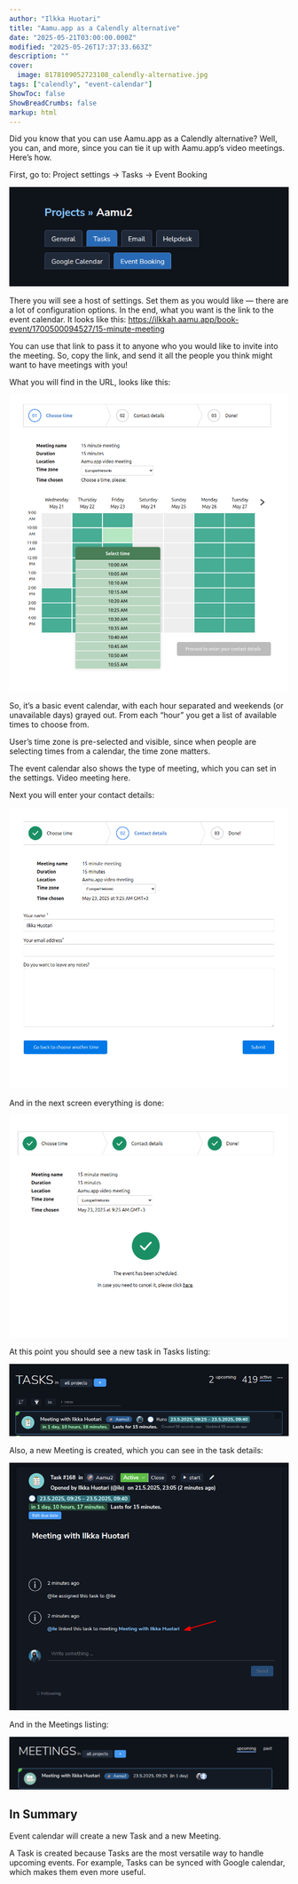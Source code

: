 ```yaml
---
author: "Ilkka Huotari"
title: "Aamu.app as a Calendly alternative"
date: "2025-05-21T03:00:00.000Z"
modified: "2025-05-26T17:37:33.663Z"
description: ""
cover:
  image: 8178109052723108_calendly-alternative.jpg
tags: ["calendly", "event-calendar"]
ShowToc: false
ShowBreadCrumbs: false
markup: html
---
```


<p>Did you know that you can use Aamu.app as a Calendly alternative? Well, you can, and more, since you can tie it up with Aamu.app’s video meetings. Here’s how.</p><p>First, go to: Project settings → Tasks → Event Booking</p><img src="1914904092378542_image.png" style="width: auto;" id="c30f960e-1db0-498f-9cfd-0a7d04452f20"><p>There you will see a host of settings. Set them as you would like — there are a lot of configuration options. In the end, what you want is the link to the event calendar. It looks like this: <a target="_blank" rel="noopener noreferrer nofollow" href="https://ilkkah.aamu.app/book-event/1700500094527/15-minute-meeting">https://ilkkah.aamu.app/book-event/1700500094527/15-minute-meeting</a></p><p>You can use that link to pass it to anyone who you would like to invite into the meeting. So, copy the link, and send it all the people you think might want to have meetings with you!</p><p>What you will find in the URL, looks like this:</p><img src="5186690480516831_image.png" style="width: auto;" id="f04c6189-a967-4a16-a442-1d2597fa11f7"><p>So, it’s a basic event calendar, with each hour separated and weekends (or unavailable days) grayed out. From each “hour” you get a list of available times to choose from.</p><p>User’s time zone is pre-selected and visible, since when people are selecting times from a calendar, the time zone matters. </p><p>The event calendar also shows the type of meeting, which you can set in the settings. Video meeting here.</p><p>Next you will enter your contact details:</p><img src="3095633960277579_image.png" style="width: auto;" id="d57e2796-6a68-46d4-9e59-f446c24d9e6c"><p>And in the next screen everything is done:</p><img src="9016881199451694_image.png" style="width: auto;" id="fb7b4ce6-7b59-438e-9e42-25ec92e2a2ea"><p>At this point you should see a new task in Tasks listing:</p><img src="6964546570671737_image.png" style="width: auto;" id="fe3b1449-172b-4111-a5c4-327e0a7387ba"><p>Also, a new Meeting is created, which you can see in the task details:</p><img src="9024194123249842_image.png" style="width: auto;" id="b04ebbd8-6ecc-49ab-92e7-63c659483e0c"><p>And in the Meetings listing:</p><img src="1733842460324497_image.png" style="width: auto;" id="75d43ec3-121c-4ad4-bc4a-e71ee4706e9f"><h2>In Summary</h2><p>Event calendar will create a new Task and a new Meeting.</p><p>A Task is created because Tasks are the most versatile way to handle upcoming events. For example, Tasks can be synced with Google calendar, which makes them even more useful.</p><p></p>
